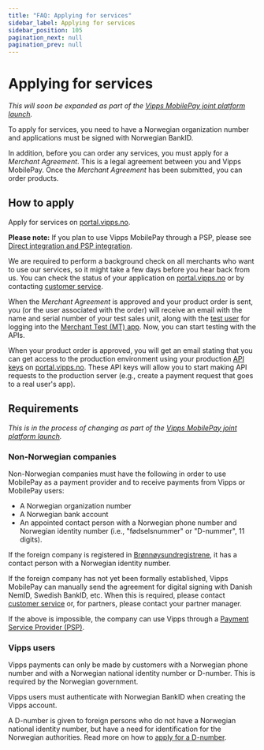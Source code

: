 ```yaml
---
title: "FAQ: Applying for services"
sidebar_label: Applying for services
sidebar_position: 105
pagination_next: null
pagination_prev: null
---
```


# Applying for services

*This will soon be expanded as part of the [Vipps MobilePay joint platform launch](https://www.vippsmobilepay.com/#about).*

To apply for services, you need to have a Norwegian organization number
and applications must be signed with Norwegian BankID.

In addition, before you can order any services, you must apply for
a *Merchant Agreement*. This is a legal agreement between you and Vipps MobilePay.
Once the *Merchant Agreement* has been submitted, you can order
products.

## How to apply

Apply for services on
[portal.vipps.no](https://portal.vipps.no).

**Please note:** If you plan to use Vipps MobilePay through a PSP, please see
[Direct integration and PSP integration](../common-topics/direct-vs-psp.md).

We are required to perform a background check on all merchants who want to use our
services, so it might take a few days before you hear back from us.
You can check the status of your application on
[portal.vipps.no](https://portal.vipps.no)
or
by contacting [customer service](https://www.vipps.no/kontakt-oss/).

When the *Merchant Agreement* is approved and your product order is sent,
you (or the user associated with the order) will receive an email
with the name and serial number of your test sales unit, along with the
[test user](https://developer.vippsmobilepay.com/docs/test-environment/#test-users)
for logging into the
[Merchant Test (MT) app](https://developer.vippsmobilepay.com/docs/test-environment/#vipps-test-apps).
Now, you can start testing with the APIs.

When your product order is approved, you will get an email stating that you can
get access to the production environment using your production
[API keys](../common-topics/api-keys.md)
on
[portal.vipps.no](https://portal.vipps.no).
These API keys will allow you to start making API requests to the production server
(e.g., create a payment request that goes to a real user's app).

## Requirements

*This is in the process of changing as part of the [Vipps MobilePay joint platform launch](https://www.vippsmobilepay.com/#about).*

### Non-Norwegian companies

Non-Norwegian companies must have the following in order to use  MobilePay as a payment
provider and to receive payments from Vipps or MobilePay users:

* A Norwegian organization number
* A Norwegian bank account
* An appointed contact person with a Norwegian phone number and Norwegian
  identity number (i.e., "fødselsnummer" or "D-nummer", 11 digits).

If the foreign company is registered in
[Brønnøysundregistrene](https://www.brreg.no/),
it has a contact person with a Norwegian identity number.

If the foreign company has not yet been formally established, Vipps MobilePay can
manually send the agreement for digital signing with Danish NemID,
Swedish BankID, etc. When this is required, please contact
[customer service](https://vipps.no/kontakt-oss/)
or, for partners, please contact your partner manager.

If the above is impossible, the company can use Vipps through a
[Payment Service Provider (PSP)](https://vipps.no/produkter-og-tjenester/bedrift/ta-betalt-paa-nett/ta-betalt-paa-nett/#kom-i-gang-med-vipps-pa-nett-category-2).

### Vipps users

Vipps payments can only be made by customers with a Norwegian phone number and
with a Norwegian national identity number or D-number.
This is required by the Norwegian government.

Vipps users must authenticate with Norwegian BankID when creating the Vipps account.

A D-number is given to foreign persons who do not have a Norwegian national identity number,
but have a need for identification for the Norwegian authorities.
Read more on how to
[apply for a D-number](https://www.skatteetaten.no/en/person/foreign/norwegian-identification-number/).
